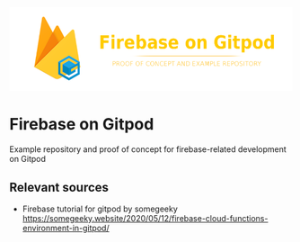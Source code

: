 ![](img/firebase-on-gitpod-header.png)

# Firebase on Gitpod

Example repository and proof of concept for firebase-related development on Gitpod 

## Relevant sources
- Firebase tutorial for gitpod by somegeeky https://somegeeky.website/2020/05/12/firebase-cloud-functions-environment-in-gitpod/